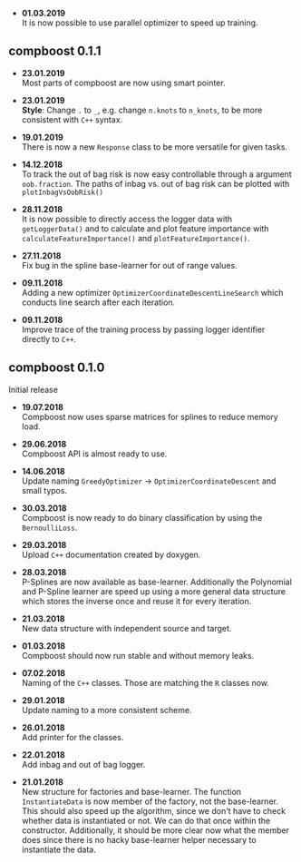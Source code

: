 - **01.03.2019** \
  It is now possible to use parallel optimizer to speed up training.

## compboost 0.1.1

- **23.01.2019** \
  Most parts of compboost are now using smart pointer.

- **23.01.2019** \
  **Style**: Change `.` to `_`, e.g. change `n.knots` to `n_knots`, to be more consistent with `C++` syntax.  

- **19.01.2019** \
  There is now a new `Response` class to be more versatile for given tasks.

- **14.12.2018** \
  To track the out of bag risk is now easy controllable through a argument `oob.fraction`. The paths of inbag vs. out of bag risk can be plotted with `plotInbagVsOobRisk()`

- **28.11.2018** \
  It is now possible to directly access the logger data with `getLoggerData()` and to calculate and plot feature importance with `calculateFeatureImportance()` and `plotFeatureImportance()`.

- **27.11.2018** \
  Fix bug in the spline base-learner for out of range values.

- **09.11.2018** \
  Adding a new optimizer `OptimizerCoordinateDescentLineSearch` which conducts line search after each iteration.

- **09.11.2018** \
  Improve trace of the training process by passing logger identifier directly to `C++`.

## compboost 0.1.0

Initial release

- **19.07.2018** \
  Compboost now uses sparse matrices for splines to reduce memory load.

- **29.06.2018** \
  Compboost API is almost ready to use.
  
- **14.06.2018** \
  Update naming `GreedyOptimizer` -> `OptimizerCoordinateDescent` and small typos.

- **30.03.2018** \
  Compboost is now ready to do binary classification by using the 
  `BernoulliLoss`.
  
- **29.03.2018** \
  Upload `C++` documentation created by doxygen. 

- **28.03.2018** \
  P-Splines are now available as base-learner. Additionally the Polynomial and P-Spline learner
  are speed up using a more general data structure which stores the inverse once and reuse it for
  every iteration.

- **21.03.2018** \
  New data structure with independent source and target.
  
- **01.03.2018** \
  Compboost should now run stable and without memory leaks.

- **07.02.2018** \
  Naming of the `C++` classes. Those are matching the `R` classes now.

- **29.01.2018** \
  Update naming to a more consistent scheme.
  
- **26.01.2018** \
  Add printer for the classes.
  
- **22.01.2018** \
  Add inbag and out of bag logger.
  
- **21.01.2018** \
  New structure for factories and base-learner. The function
  `InstantiateData` is now member of the factory, not the base-learner. This 
  should also speed up the algorithm, since we don't have to check whether data
  is instantiated or not. We can do that once within the constructor. 
  Additionally, it should be more clear now what the member does since there is
  no hacky base-learner helper necessary to instantiate the data.
